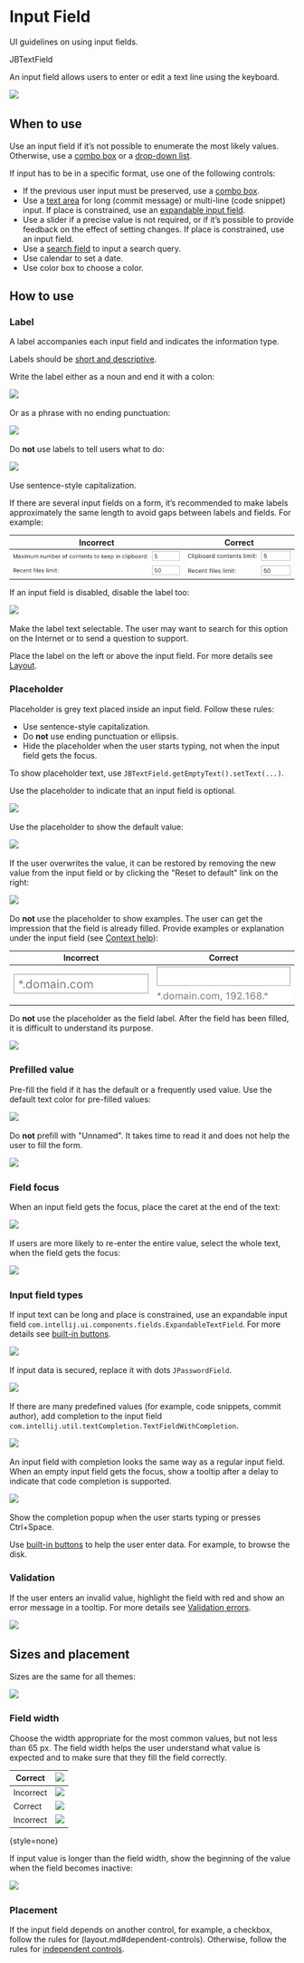 <!-- Copyright 2000-2024 JetBrains s.r.o. and contributors. Use of this source code is governed by the Apache 2.0 license. -->

# Input Field

<link-summary>UI guidelines on using input fields.</link-summary>

<tldr>JBTextField</tldr>

An input field allows users to enter or edit a text line using the keyboard.

![](input_field_example.png)


## When to use

Use an input field if it’s not possible to enumerate the most likely values. Otherwise, use a [combo
 box](combo_box.md) or a [drop-down list](drop_down.md).

If input has to be in a specific format, use one of the following controls:

* If the previous user input must be preserved, use a [combo box](combo_box.md).
* Use a [text area](text_area.md) for long (commit message) or multi-line (code snippet) input. If place is constrained, use an [expandable input field](#input-field-types).
* Use a slider if a precise value is not required, or if it’s possible to provide feedback on the effect of setting changes. If place is constrained, use an input field.
* Use a [search field](search_field.md) to input a search query.
* Use calendar to set a date.
* Use color box to choose a color.


## How to use

### Label

A label accompanies each input field and indicates the information type.

Labels should be [short and descriptive](writing_short.md).

Write the label either as a noun and end it with a colon:

![](label_noun.png)

Or as a phrase with no ending punctuation:

![](label_sentence.png)


Do **not** use labels to tell users what to do:

![](user_action.png)

Use sentence-style capitalization.

If there are several input fields on a form, it’s recommended to make labels approximately the same length to avoid gaps between labels and fields. For example:

| Incorrect                                                        | Correct                                                        |
|------------------------------------------------------------------|----------------------------------------------------------------|
| ![](../../../images/ui/input_field/several_labels_length.png) | ![](../../../images/ui/input_field/several_labels_length_1.png) |

If an input field is disabled, disable the label too:

![](label_disabled.png)

Make the label text selectable. The user may want to search for this option on the Internet or to send a question to support.

Place the label on the left or above the input field. For more details see [Layout](layout.md).


### Placeholder
Placeholder is grey text placed inside an input field. Follow these rules:
* Use sentence-style capitalization.
* Do **not** use ending punctuation or ellipsis.
* Hide the placeholder when the user starts typing, not when the input field gets the focus.

To show placeholder text, use `JBTextField.getEmptyText().setText(...)`.

Use the placeholder to indicate that an input field is optional.

![](placeholder_optional.png)

Use the placeholder to show the default value:

![](placeholder_default.png)

If the user overwrites the value, it can be restored by removing the new value from the input field or by clicking the "Reset to default" link on the right:

![](placeholder_reset.png)

Do **not** use the placeholder to show examples. The user can get the impression that the field is already filled. Provide examples or explanation under the input field (see [Context help](context_help.md)):

| Incorrect                                                    | Correct                                                        |
|--------------------------------------------------------------|----------------------------------------------------------------|
| ![](../../../images/ui/input_field/placeholder_examples.png) | ![](../../../images/ui/input_field/placeholder_examples_1.png) |

Do **not** use the placeholder as the field label. After the field has been filled, it is difficult to understand its purpose.

![](placeholder_label.png)

### Prefilled value
Pre-fill the field if it has the default or a frequently used value. Use the default text color for pre-filled values:

![](prefill.png)

Do **not** prefill with "Unnamed". It takes time to read it and does not help the user to fill the form.

![](prefill_unnamed.png)

### Field focus
When an input field gets the focus, place the caret at the end of the text:

![](focus_end.png)

If users are more likely to re-enter the entire value, select the whole text, when the field gets the focus:

![](focus_all.png)


### Input field types

If input text can be long and place is constrained, use an expandable input field `com.intellij.ui.components.fields.ExpandableTextField`. For more details see [built-in buttons](built_in_button.md#expand-field).

![](expandable_1.png)

If input data is secured, replace it with dots `JPasswordField`.

![](password.png)

If there are many predefined values (for example, code snippets, commit author), add completion to the input field `com.intellij.util.textCompletion.TextFieldWithCompletion`.

![](input_field_completion.png)

An input field with completion looks the same way as a regular input field. When an empty input field gets the focus, show a tooltip after a delay to indicate that code completion is supported.

![](completion_tooltip.png)

<p>Show the completion popup when the user starts typing or presses <shortcut>Ctrl+Space</shortcut>.
</p>

Use [built-in buttons](built_in_button.md) to help the user enter data. For example,
to browse the disk.


### Validation
If the user enters an invalid value, highlight the field with red and show an error message in a tooltip. For more details see [Validation errors](validation_errors.md).

![](input_field_error.png)


## Sizes and placement

Sizes are the same for all themes:

![](input_field_sizes.png)

### Field width

Choose the width appropriate for the most common values, but not less than 65 px. The field width helps the user understand what value is expected and to make sure that they fill the field correctly.

| Correct   | ![](input_field_size_1.png) |
|-----------|-----------------------------|
| Incorrect | ![](input_field_size_2.png) |
| Correct   | ![](input_field_size_3.png) |
| Incorrect | ![](input_field_size_4.png) |
{style=none}

If input value is longer than the field width, show the beginning of the value when the field becomes inactive:

![](size_long_name.png)

### Placement

If the input field depends on another control, for example, a checkbox, follow the rules for (layout.md#dependent-controls). Otherwise, follow the rules for [independent controls](layout.md#independent-controls).

<!--
![](../../../images/ui/input_field/sizes_label.png)

![](../../../images/ui/input_field/sizes_button.png)

![](../../../images/ui/input_field/sizes_several.png)
-->
